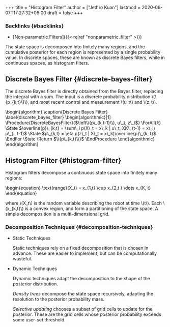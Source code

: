 +++
title = "Histogram Filter"
author = ["Jethro Kuan"]
lastmod = 2020-06-07T17:27:32+08:00
draft = false
+++

### Backlinks {#backlinks}

- [Non-parametric Filters]({{< relref "nonparametric_filter" >}})

The state space is decomposed into finitely many regions, and the
cumulative posterior for each region is represented by a single
probability value. In discrete spaces, these are known as discrete
Bayes filters, while in continuous spaces, as histogram filters.

## Discrete Bayes Filter {#discrete-bayes-filter}

The discrete Bayes filter is directly obtained from the Bayes filter,
replacing the integral with a sum. The input is a discrete probability
distribution \\(\\{p\_{k,t}\\}\\), and most recent control and measurement
\\(u_t\\) and \\(z_t\\).

\begin{algorithm}
\caption{Discrete Bayes Filter}
\label{discrete_bayes_filter}
\begin{algorithmic}[1]
\Procedure{DiscreteBayesFilter}{$\left\\{p\_{k,t-1}\\}, u\_t, z\_t$}
\ForAll{$k$}
\State $\overline{p}\_{k,t} = \sum\_i p(X\_t = x\_k | u\_t, XK\_{t-1} =
    x\_i) p\_{i, t-1}$
\State $p\_{k,t} = \eta p(z\_t | X\_t = x\_k)\overline{p}\_{k, t}$
\EndFor
\State \Return $\\{p\_{k,t}\\}$
\EndProcedure
\end{algorithmic}
\end{algorithm}

## Histogram Filter {#histogram-filter}

Histogram filters decompose a continuous state space into finitely
many regions:

\begin{equation}
\text{range}(X_t) = x\_{1,t} \cup x\_{2,t } \dots x\_{K, t}
\end{equation}

where \\(X_t\\) is the random variable describing the robot at time \\(t\\).
Each \\(x\_{k,t}\\) is a convex region, and form a partitioning of the
state space. A simple decomposition is a multi-dimensional grid.

### Decomposition Techniques {#decomposition-techniques}

<!--list-separator-->

- Static Techniques

  Static techniques rely on a fixed decomposition that is chosen in
  advance. These are easier to implement, but can be computationally wasteful.

<!--list-separator-->

- Dynamic Techniques

  Dynamic techniques adapt the decomposition to the shape of the
  posterior distribution.

  _Density trees_ decompose the state space recursively, adapting the
  resolution to the posterior probability mass.

  _Selective updating_ chooses a subset of grid cells to update for the
  posterior. These are the grid cells whose posterior probability
  exceeds some user-set threshold.
